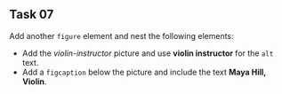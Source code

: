 ## Task 07
Add another `figure` element and nest the following elements:

* Add the *violin-instructor* picture and use **violin instructor** for the `alt` text. 
* Add a `figcaption` below the picture and include the text **Maya Hill, Violin**.
 